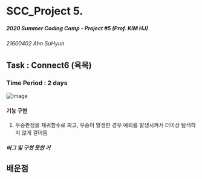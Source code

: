 # SCC_Project 5.
##### 2020 Summer Coding Camp - Project #5 (Prof. KIM HJ)
###### 21600402 Ahn SuHyun


## Task : Connect6 (육목) 
### Time Period : 2 days




![image](https://user-images.githubusercontent.com/64300241/89852299-8258f980-dbc9-11ea-93ab-72d52c33b41b.png)


#### 기능 구현
1. 우승판정을 재귀함수로 짜고, 우승이 발생한 경우 예외를 발생시켜서 더이상 탐색하지 않게 걸어둠 


##### 버그 및 구현 못한 거 
## 배운점 
